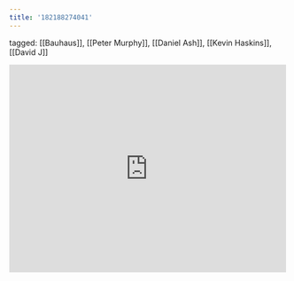 ```yaml
---
title: '182188274041'
---
```

tagged: [[Bauhaus]], [[Peter Murphy]], [[Daniel Ash]], [[Kevin Haskins]], [[David J]]
<iframe allow="accelerometer; autoplay; clipboard-write; encrypted-media; gyroscope; picture-in-picture" allowfullscreen="" frameborder="0" height="375" id="youtube_iframe" src="https://www.youtube.com/embed/6KsxsO9FrLE?feature=oembed&amp;enablejsapi=1&amp;origin=https://safe.txmblr.com&amp;wmode=opaque" width="500"></iframe>